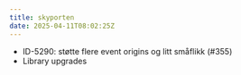 ```yaml
---
title: skyporten
date: 2025-04-11T08:02:25Z
---
```

- ID-5290: støtte flere event origins og litt småflikk (#355)
- Library upgrades

